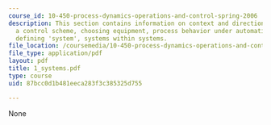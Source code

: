 ```yaml
---
course_id: 10-450-process-dynamics-operations-and-control-spring-2006
description: This section contains information on context and direction, planning
  a control scheme, choosing equipment, process behavior under automatic control,
  defining 'system', systems within systems.
file_location: /coursemedia/10-450-process-dynamics-operations-and-control-spring-2006/87bcc0d1b481eeca283f3c385325d755_1_systems.pdf
file_type: application/pdf
layout: pdf
title: 1_systems.pdf
type: course
uid: 87bcc0d1b481eeca283f3c385325d755

---
```

None